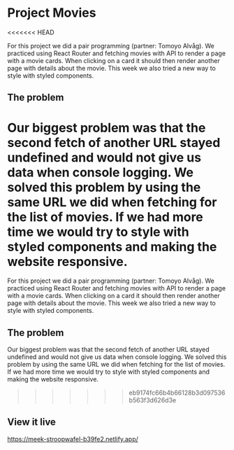 # Project Movies
<<<<<<< HEAD

For this project we did a pair programming (partner: Tomoyo Alvåg). We practiced using React Router and fetching movies with API to render a page with a movie cards. When clicking on a card it should then render another page with details about the movie. This week we also tried a new way to style with styled components.

## The problem

Our biggest problem was that the second fetch of another URL stayed undefined and would not give us data when console logging. We solved this problem by using the same URL we did when fetching for the list of movies. If we had more time we would try to style with styled components and making the website responsive.
=======
For this project we did a pair programming (partner: Tomoyo Alvåg). We practiced using React Router and fetching movies with API to render a page with a movie cards. When clicking on a card it should then render another page with details about the movie. This week we also tried a new way to style with styled components. 

## The problem

Our biggest problem was that the second fetch of another URL stayed undefined and would not give us data when console logging. We solved this problem by using the same URL we did when fetching for the list of movies. If we had more time we would try to style with styled components and making the website responsive. 
>>>>>>> eb9174fc66b4b66128b3d097536b563f3d626d3e

## View it live

https://meek-stroopwafel-b39fe2.netlify.app/
